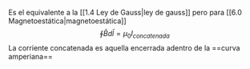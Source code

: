 Es el equivalente a la [[1.4 Ley de Gauss|ley de gauss]] pero para [[6.0 Magnetoestática|magnetoestática]]
$$\oint \bar{B} d\bar{l} = \mu_{0} I_{concatenada}$$
La corriente concatenada es aquella encerrada adentro de la ==curva amperiana==
